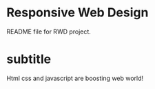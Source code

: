 # Responsive Web Design
README file for RWD project.

# subtitle 

Html css and javascript are boosting web world!